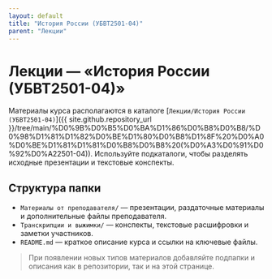 ```yaml
---
layout: default
title: "История России (УБВТ2501-04)"
parent: "Лекции"
---
```


# Лекции — «История России (УБВТ2501-04)»

Материалы курса располагаются в каталоге [`Лекции/История России (УБВТ2501-04)`]({{ site.github.repository_url }}/tree/main/%D0%9B%D0%B5%D0%BA%D1%86%D0%B8%D0%B8/%D0%98%D1%81%D1%82%D0%BE%D1%80%D0%B8%D1%8F%20%D0%A0%D0%BE%D1%81%D1%81%D0%B8%D0%B8%20(%D0%A3%D0%91%D0%92%D0%A22501-04)). Используйте подкаталоги, чтобы разделять исходные презентации и текстовые конспекты.

## Структура папки

- `Материалы от преподавателя/` — презентации, раздаточные материалы и дополнительные файлы преподавателя.
- `Транскрипции и выжимки/` — конспекты, текстовые расшифровки и заметки участников.
- `README.md` — краткое описание курса и ссылки на ключевые файлы.

> При появлении новых типов материалов добавляйте подпапки и описания как в репозитории, так и на этой странице.
